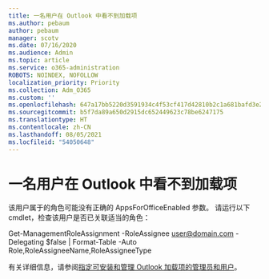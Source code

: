 ```yaml
---
title: 一名用户在 Outlook 中看不到加载项
ms.author: pebaum
author: pebaum
manager: scotv
ms.date: 07/16/2020
ms.audience: Admin
ms.topic: article
ms.service: o365-administration
ROBOTS: NOINDEX, NOFOLLOW
localization_priority: Priority
ms.collection: Adm_O365
ms.custom: ''
ms.openlocfilehash: 647a17bb5220d3591934c4f53cf417d42810b2c1a681bafd3e2d703abbfcbc64
ms.sourcegitcommit: b5f7da89a650d2915dc652449623c78be6247175
ms.translationtype: HT
ms.contentlocale: zh-CN
ms.lasthandoff: 08/05/2021
ms.locfileid: "54050648"
---
```

# <a name="single-user-not-seeing-add-ins-in-outlook"></a>一名用户在 Outlook 中看不到加载项

该用户属于的角色可能没有正确的 AppsForOfficeEnabled 参数。 请运行以下 cmdlet，检查该用户是否已关联适当的角色：

Get-ManagementRoleAssignment -RoleAssignee user@domain.com -Delegating $false | Format-Table -Auto Role,RoleAssigneeName,RoleAssigneeType

有关详细信息，请参阅[指定可安装和管理 Outlook 加载项的管理员和用户](https://docs.microsoft.com/exchange/clients-and-mobile-in-exchange-online/add-ins-for-outlook/specify-who-can-install-and-manage-add-ins)。
